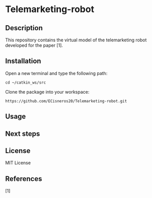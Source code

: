# Telemarketing-robot

## Description

This repository contains the virtual model of the telemarketing robot developed for the paper [1].

## Installation

Open a new terminal and type the following path:

    cd ~/catkin_ws/src

Clone the package into your workspace:

    https://github.com/ECisneros20/Telemarketing-robot.git

## Usage

## Next steps

## License

MIT License

## References

[1]
